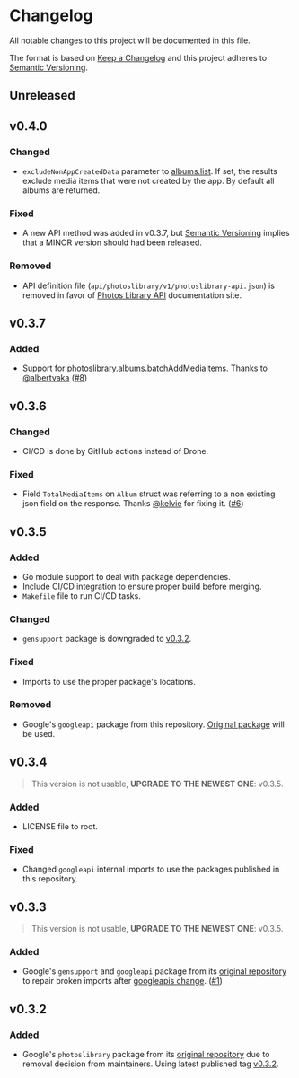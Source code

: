 # Changelog
All notable changes to this project will be documented in this file.

The format is based on [Keep a Changelog](https://keepachangelog.com/) and this project adheres to [Semantic Versioning](https://semver.org/).

## Unreleased

## v0.4.0
### Changed
- `excludeNonAppCreatedData` parameter to [albums.list](https://developers.google.com/photos/library/reference/rest/v1/albums/list). If set, the results exclude media items that were not created by the app. By default all albums are returned.
### Fixed
- A new API method was added in v0.3.7, but [Semantic Versioning](https://semver.org/) implies that a MINOR version should had been released.
### Removed
- API definition file (`api/photoslibrary/v1/photoslibrary-api.json`) is removed in favor of [Photos Library API](https://developers.google.com/photos/library/reference/rest) documentation site.

## v0.3.7
### Added
- Support for [photoslibrary.albums.batchAddMediaItems](https://developers.google.com/photos/library/reference/rest/v1/albums/batchAddMediaItems). Thanks to [@albertvaka](https://github.com/albertvaka) ([#8][i8])

[i8]: https://github.com/gphotosuploader/googlemirror/pull/8

## v0.3.6
### Changed
- CI/CD is done by GitHub actions instead of Drone.
### Fixed
- Field `TotalMediaItems` on `Album` struct was referring to a non existing json field on the response. Thanks [@kelvie](https://github.com/kelvie) for fixing it. ([#6][i6])

[i6]: https://github.com/gphotosuploader/googlemirror/pull/6
 
## v0.3.5
### Added
- Go module support to deal with package dependencies.
- Include CI/CD integration to ensure proper build before merging.
- `Makefile` file to run CI/CD tasks.

### Changed
- `gensupport` package is downgraded to [v0.3.2](https://code.googlesource.com/google-api-go-client/+/refs/tags/v0.3.2).

### Fixed
- Imports to use the proper package's locations.

### Removed
- Google's `googleapi` package from this repository. [Original package](https://github.com/googleapis/google-api-go-client/tree/master/googleapi) will be used.

## v0.3.4
> This version is not usable, **UPGRADE TO THE NEWEST ONE**: v0.3.5.
### Added
- LICENSE file to root.

### Fixed
- Changed `googleapi` internal imports to use the packages published in this repository.

## v0.3.3
> This version is not usable, **UPGRADE TO THE NEWEST ONE**: v0.3.5.
### Added
- Google's `gensupport` and `googleapi` package from its [original repository](https://github.com/googleapis/google-api-go-client) to repair broken imports after [googleapis change](https://github.com/googleapis/google-api-go-client/commit/326e17a21103f4ccf44ac1b40587ce7bcdd58b14). ([#1][i1])

[i1]: https://github.com/gphotosuploader/googlemirror/issues/1

## v0.3.2
### Added
- Google's `photoslibrary` package from its [original repository](https://code.googlesource.com/google-api-go-client/) due to removal decision from maintainers. Using latest published tag [v0.3.2](https://code.googlesource.com/google-api-go-client/+/refs/tags/v0.3.2).
